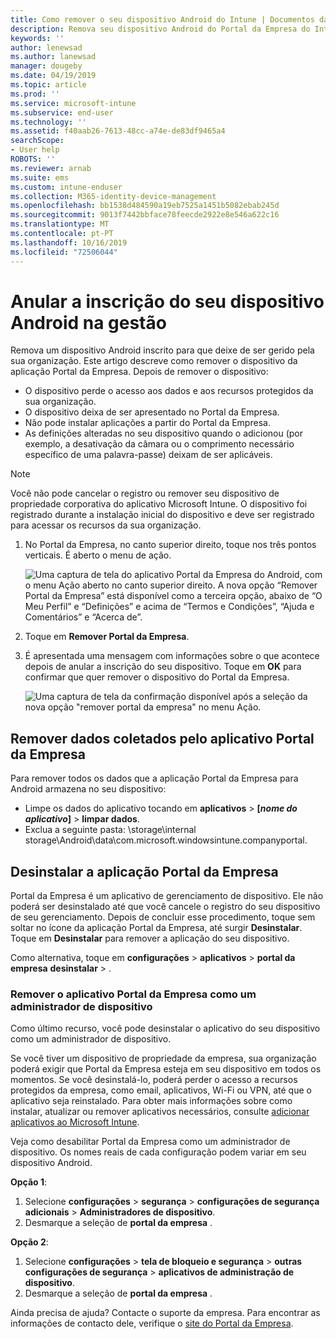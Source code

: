 ```yaml
---
title: Como remover o seu dispositivo Android do Intune | Documentos da Microsoft
description: Remova seu dispositivo Android do Portal da Empresa do Intune
keywords: ''
author: lenewsad
ms.author: lanewsad
manager: dougeby
ms.date: 04/19/2019
ms.topic: article
ms.prod: ''
ms.service: microsoft-intune
ms.subservice: end-user
ms.technology: ''
ms.assetid: f40aab26-7613-48cc-a74e-de83df9465a4
searchScope:
- User help
ROBOTS: ''
ms.reviewer: arnab
ms.suite: ems
ms.custom: intune-enduser
ms.collection: M365-identity-device-management
ms.openlocfilehash: bb1538d484590a19eb7525a1451b5082ebab245d
ms.sourcegitcommit: 9013f7442bbface78feecde2922e8e546a622c16
ms.translationtype: MT
ms.contentlocale: pt-PT
ms.lasthandoff: 10/16/2019
ms.locfileid: "72506044"
---
```

# <a name="unenroll-your-android-device-from-management"></a>Anular a inscrição do seu dispositivo Android na gestão  

Remova um dispositivo Android inscrito para que deixe de ser gerido pela sua organização. Este artigo descreve como remover o dispositivo da aplicação Portal da Empresa. Depois de remover o dispositivo:  

* O dispositivo perde o acesso aos dados e aos recursos protegidos da sua organização.
* O dispositivo deixa de ser apresentado no Portal da Empresa.
* Não pode instalar aplicações a partir do Portal da Empresa.
* As definições alteradas no seu dispositivo quando o adicionou (por exemplo, a desativação da câmara ou o comprimento necessário específico de uma palavra-passe) deixam de ser aplicáveis.  

> [!NOTE]
> Você não pode cancelar o registro ou remover seu dispositivo de propriedade corporativa do aplicativo Microsoft Intune. O dispositivo foi registrado durante a instalação inicial do dispositivo e deve ser registrado para acessar os recursos da sua organização.  

1. No Portal da Empresa, no canto superior direito, toque nos três pontos verticais. É aberto o menu de ação.

   ![Uma captura de tela do aplicativo Portal da Empresa do Android, com o menu Ação aberto no canto superior direito. A nova opção “Remover Portal da Empresa” está disponível como a terceira opção, abaixo de “O Meu Perfil” e “Definições” e acima de “Termos e Condições”, “Ajuda e Comentários” e “Acerca de”.](./media/android_remove_cp_menu_action_after_1705.png)

2. Toque em **Remover Portal da Empresa**.  

3. É apresentada uma mensagem com informações sobre o que acontece depois de anular a inscrição do seu dispositivo. Toque em **OK** para confirmar que quer remover o dispositivo do Portal da Empresa.

   ![Uma captura de tela da confirmação disponível após a seleção da nova opção "remover portal da empresa" no menu Ação.](./media/android_remove_cp_menu_confirmation_after_1705.png)

## <a name="remove-data-collected-by-the-company-portal-app"></a>Remover dados coletados pelo aplicativo Portal da Empresa  

Para remover todos os dados que a aplicação Portal da Empresa para Android armazena no seu dispositivo:

- Limpe os dados do aplicativo tocando em **aplicativos** > **[*nome do aplicativo*]**  > **limpar dados**.
- Exclua a seguinte pasta: \storage\internal storage\Android\data\com.microsoft.windowsintune.companyportal.

## <a name="uninstall-the-company-portal-app"></a>Desinstalar a aplicação Portal da Empresa

Portal da Empresa é um aplicativo de gerenciamento de dispositivo. Ele não poderá ser desinstalado até que você cancele o registro do seu dispositivo de seu gerenciamento. Depois de concluir esse procedimento, toque sem soltar no ícone da aplicação Portal da Empresa, até surgir **Desinstalar**. Toque em **Desinstalar** para remover a aplicação do seu dispositivo.  

Como alternativa, toque em **configurações** > **aplicativos** > **portal da empresa** **desinstalar** > .  

### <a name="remove-the-company-portal-app-as-a-device-administrator"></a>Remover o aplicativo Portal da Empresa como um administrador de dispositivo

Como último recurso, você pode desinstalar o aplicativo do seu dispositivo como um administrador de dispositivo.  

Se você tiver um dispositivo de propriedade da empresa, sua organização poderá exigir que Portal da Empresa esteja em seu dispositivo em todos os momentos. Se você desinstalá-lo, poderá perder o acesso a recursos protegidos da empresa, como email, aplicativos, Wi-Fi ou VPN, até que o aplicativo seja reinstalado. Para obter mais informações sobre como instalar, atualizar ou remover aplicativos necessários, consulte [adicionar aplicativos ao Microsoft Intune](/intune/apps/apps-add#apps-that-are-added-automatically-by-intune).

Veja como desabilitar Portal da Empresa como um administrador de dispositivo. Os nomes reais de cada configuração podem variar em seu dispositivo Android.  

**Opção 1**:  

1. Selecione **configurações** > **segurança** > **configurações de segurança adicionais** > **Administradores de dispositivo**.  
2. Desmarque a seleção de **portal da empresa** .  

**Opção 2**:

1. Selecione **configurações** > **tela de bloqueio e segurança** > **outras configurações de segurança** > **aplicativos de administração de dispositivo**.
2. Desmarque a seleção de **portal da empresa** .

Ainda precisa de ajuda? Contacte o suporte da empresa. Para encontrar as informações de contacto dele, verifique o [site do Portal da Empresa](https://go.microsoft.com/fwlink/?linkid=2010980).
